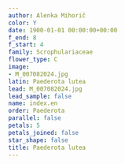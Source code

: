 ```yaml
---
author: Alenka Mihorič
color: Y
date: 1900-01-01 00:00:00+00:00
f_end: 8
f_start: 4
family: Scrophulariaceae
flower_type: C
image:
- M_007082024.jpg
latin: Paederota lutea
lead: M_007082024.jpg
lead_sample: false
name: index.en
order: Paederota
parallel: false
petals: 5
petals_joined: false
star_shape: false
title: Paederota lutea
---
```


